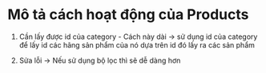 # Mô tả cách hoạt động của Products

1. Cần lấy được id của category - Cách này dài
   -> sử dụng id của category để lấy id các hãng sản phẩm của nó
   dựa trên id đó lấy ra các sản phẩm

2. Sửa lỗi
   -> Nếu sử dụng bộ lọc thì sẽ dễ dàng hơn
